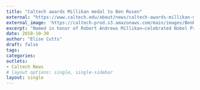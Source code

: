 ```yaml
---
title: "Caltech awards Millikan medal to Ben Rosen"
external: "https://www.caltech.edu/about/news/caltech-awards-millikan-medal-ben-rosen-bs-54-84219"
external_image: 'https://caltech-prod.s3.amazonaws.com/main/images/BenRosen-MillikanMedal-2018-NEWS-WEB.width-450.jpg'
excerpt: "Named in honor of Robert Andrews Millikan—celebrated Nobel Prize-winning physicist and co-founder of the modern California Institute of Technology—the Millikan Medal acknowledges individuals who embody Millikan's spirit of service to the Institute and extraordinary personal merit."
date: 2018-10-30
author: "Elise Cutts"
draft: false
tags:
categories:
outlets:
- Caltech News
# layout options: single, single-sidebar
layout: single
---
```


